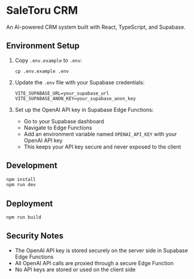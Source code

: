 # SaleToru CRM

An AI-powered CRM system built with React, TypeScript, and Supabase.

## Environment Setup

1. Copy `.env.example` to `.env`:
   ```
   cp .env.example .env
   ```

2. Update the `.env` file with your Supabase credentials:
   ```
   VITE_SUPABASE_URL=your_supabase_url
   VITE_SUPABASE_ANON_KEY=your_supabase_anon_key
   ```

3. Set up the OpenAI API key in Supabase Edge Functions:
   - Go to your Supabase dashboard
   - Navigate to Edge Functions
   - Add an environment variable named `OPENAI_API_KEY` with your OpenAI API key
   - This keeps your API key secure and never exposed to the client

## Development

```bash
npm install
npm run dev
```

## Deployment

```bash
npm run build
```

## Security Notes

- The OpenAI API key is stored securely on the server side in Supabase Edge Functions
- All OpenAI API calls are proxied through a secure Edge Function
- No API keys are stored or used on the client side